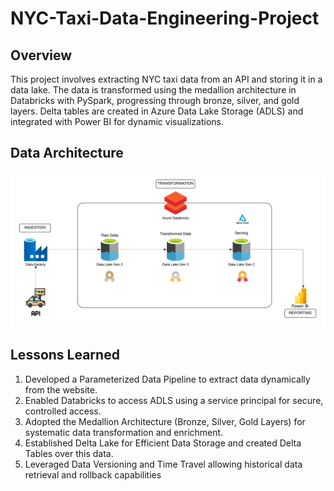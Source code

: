 # NYC-Taxi-Data-Engineering-Project

## Overview
This project involves extracting NYC taxi data from an API and storing it in a data lake. The data is transformed using the medallion architecture in Databricks with PySpark, progressing through bronze, silver, and gold layers. Delta tables are created in Azure Data Lake Storage (ADLS) and integrated with Power BI for dynamic visualizations.




## Data Architecture
![Architecture](nyc_taxi_data_architecture.png)




## Lessons Learned
1. Developed a Parameterized Data Pipeline to extract data dynamically from the website.
2. Enabled Databricks to access ADLS using a service principal for secure, controlled access.
3. Adopted the Medallion Architecture (Bronze, Silver, Gold Layers) for systematic data transformation and enrichment.
4. Established Delta Lake for Efficient Data Storage and created Delta Tables over this data.
5. Leveraged Data Versioning and Time Travel allowing historical data retrieval and rollback capabilities

